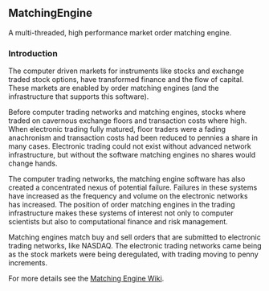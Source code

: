 <h2>
MatchingEngine
</h2>

<p>
A multi-threaded, high performance market order matching engine.
</p>

<h3>
Introduction
</h3>

The computer driven markets for instruments like stocks and exchange traded stock options, have transformed finance and the flow of capital. These markets are enabled by order matching engines (and the infrastructure that supports this software). 

Before computer trading networks and matching engines, stocks where traded on cavernous exchange floors and transaction costs where high. When electronic trading fully matured, floor traders were a fading anachronism and transaction costs had been reduced to pennies a share in many cases. Electronic trading could not exist without advanced network infrastructure, but without the software matching engines no shares would change hands.

The computer trading networks, the matching engine software has also created a concentrated nexus of potential failure. Failures in these systems have increased as the frequency and volume on the electronic networks has increased.
The position of order matching engines in the trading infrastructure makes these systems of interest not only to computer scientists but also to computational finance and risk management.

Matching engines match buy and sell orders that are submitted to electronic trading networks, like NASDAQ. The electronic trading networks came being as the stock markets were being deregulated, with trading moving to penny increments.

For more details see the <a href="https://github.com/IanLKaplan/matchingEngine/wiki">Matching Engine Wiki</a>.
